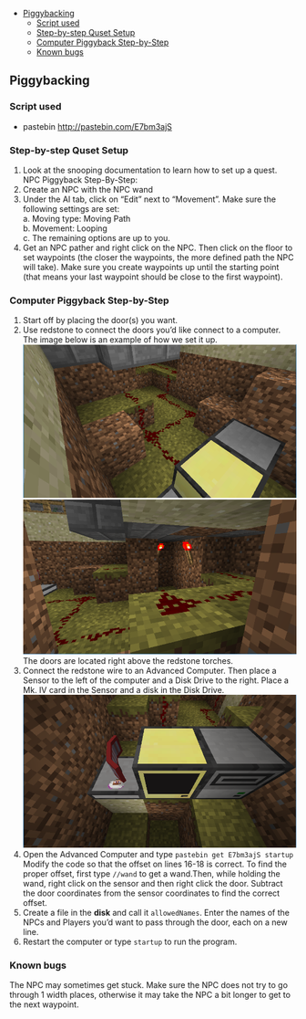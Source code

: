 
<!-- toc -->

- [Piggybacking](#piggybacking)
	- [Script used](#script-used)
	- [Step-by-step Quset Setup](#step-by-step-quset-setup)
	- [Computer Piggyback Step-by-Step](#computer-piggyback-step-by-step)
	- [Known bugs](#known-bugs)

<!-- tocstop -->

## Piggybacking
### Script used
* pastebin
http://pastebin.com/E7bm3ajS

### Step-by-step Quset Setup
1. Look at the snooping documentation to learn how to set up a quest.  
  NPC Piggyback Step-By-Step:  
2. Create an NPC with the NPC wand  
3. Under the AI tab, click on “Edit” next to “Movement”. Make sure the following settings are set:  
  a. Moving type: Moving Path  
  b. Movement: Looping  
  c. The remaining options are up to you.  
4. Get an NPC pather and right click on the NPC. Then click on the floor to set waypoints (the closer the waypoints, the more defined path the NPC will take). Make sure you create waypoints up until the starting point (that means your last waypoint should be close to the first waypoint).  

### Computer Piggyback Step-by-Step
1. Start off by placing the door(s) you want.
2. Use redstone to connect the doors you’d like connect to a computer. The image below is an example of how we set it up.
![image02](./images/image02.png)   
![image00](./images/image00.png)   
The doors are located right above the redstone torches.
3. Connect the redstone wire to an Advanced Computer. Then place a Sensor to the left of the computer and a Disk Drive to the right. Place a Mk. IV card in the Sensor and a disk in the Disk Drive.
![image01](./images/image01.png)   
4. Open the Advanced Computer and type `pastebin get E7bm3ajS startup`  
Modify the code so that the offset on lines 16-18 is correct. To find the proper offset, first type `//wand` to get a wand.Then, while holding the wand, right click on the sensor and then right click the door. Subtract the door coordinates from the sensor coordinates to find the correct offset.
5. Create a file in the **disk** and call it `allowedNames`. Enter the names of the NPCs and Players you’d want to pass through the door, each on a new line.
6. Restart the computer or type `startup` to run the program.

### Known bugs
The NPC may sometimes get stuck. Make sure the NPC does not try to go through 1 width places, otherwise it may take the NPC a bit longer to get to the next waypoint.
